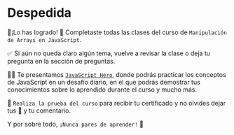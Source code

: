 # Despedida

🎉¡Lo has logrado! 🙌 Completaste todas las clases del curso de `Manipulación de Arrays en JavaScript`.

✅ Si aún no queda claro algún tema, vuelve a revisar la clase o deja tu pregunta en la sección de preguntas.

👨‍💻 Te presentamos [`JavaScript Hero`](https://jshero.platzi.com/), donde podrás practicar los conceptos de JavaScript en un desafío diario, en el que podrás demostrar tus conocimientos sobre lo aprendido durante el curso y mucho más.

🧾 `Realiza la prueba del curso` para recibir tu certificado y no olvides dejar tus 🌟 y tu comentario.

Y por sobre todo, `¡Nunca pares de aprender!` 💚
